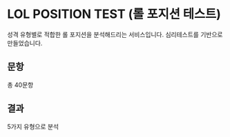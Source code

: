 # LOL POSITION TEST (롤 포지션 테스트)
성격 유형별로 적합한 롤 포지션을 분석해드리는 서비스입니다. 심리테스트를 기반으로 만들었습니다.

## 문항
총 40문항

## 결과
5가지 유형으로 분석
